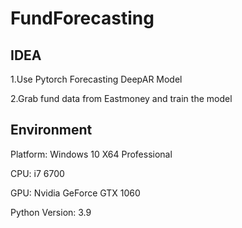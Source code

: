 # FundForecasting

## IDEA

1.Use Pytorch Forecasting DeepAR Model


2.Grab fund data from Eastmoney and train the model


## Environment

Platform: Windows 10 X64 Professional


CPU: i7 6700


GPU: Nvidia GeForce GTX 1060


Python Version: 3.9
